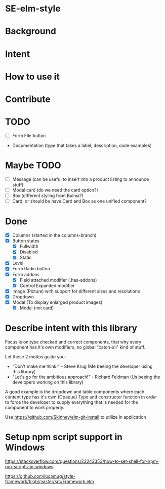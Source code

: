 # SE-elm-style

# Background

# Intent

# How to use it

# Contribute

# TODO
 - [ ] Form File button
 - Documentation (type that takes a label, description, code examples)

# Maybe TODO
 - [ ] Message (can be useful to insert into a product listing to announce stuff)
 - [ ] Modal card (do we need the card option?)
 - [ ] Box (different styling from Bulma?)
 - [ ] Card, or should be have Card and Box as one unified component?

# Done
 - [x] Columns (started in the columns-branch)
 - [x] Button states
    - [x] Fullwidth
    - [x] Disabled
    - [x] Static
 - [x] Level
 - [x] Form Radio button
 - [x] Form addons
    - [x] Field attached modifier (.has-addons)
    - [x] Control Expanded modifier
 - [x] Image (Picture) with support for different sizes and resolutions
 - [x] Dropdown
 - [x] Modal (To display enlarged product images)
    - [x] Modal (not card)

# Describe intent with this library

Focus is on type checked and correct components, that why every component has it's own modifiers, no global "catch-all" kind of stuff.

Let these 2 mottos guide you:

 - "Don't make me think!" - Steve Krug (Me beeing the developer using this library)
 - "Let's go for the ambitious approach!" - Richard Feldman (Us beeing the developers working on this library)

A good example is the dropdown and table components where each content type has it's own (Opaque) Type and constructor function in order to force the developer to supply everything that is needed for the component to work properly.

Use https://github.com/Skinney/elm-git-install to utilize in application

# Setup npm script support in Windows
https://stackoverflow.com/questions/23243353/how-to-set-shell-for-npm-run-scripts-in-windows

https://github.com/lucamug/style-framework/blob/master/src/Framework.elm
